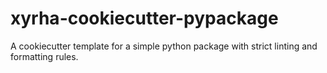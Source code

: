 # xyrha-cookiecutter-pypackage

A cookiecutter template for a simple python package with strict linting and formatting rules.
